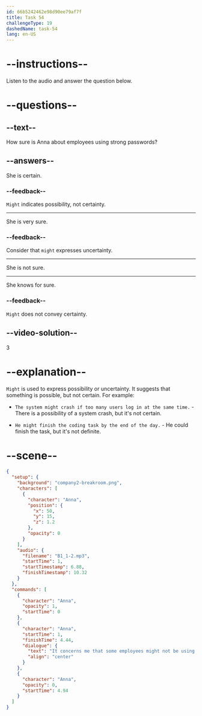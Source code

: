 ```yaml
---
id: 66b5242462e98d90ee79af7f
title: Task 54
challengeType: 19
dashedName: task-54
lang: en-US
---
```


<!--
AUDIO REFERENCE:
Anna: It concerns me that some employees might not be using strong passwords.
-->

# --instructions--

Listen to the audio and answer the question below.

# --questions--

## --text--

How sure is Anna about employees using strong passwords?

## --answers--

She is certain.

### --feedback--

`Might` indicates possibility, not certainty.

---

She is very sure.

### --feedback--

Consider that `might` expresses uncertainty.

---

She is not sure.

---

She knows for sure.

### --feedback--

`Might` does not convey certainty. 

## --video-solution--

3

# --explanation--

`Might` is used to express possibility or uncertainty. It suggests that something is possible, but not certain. For example:

- `The system might crash if too many users log in at the same time.` - There is a possibility of a system crash, but it's not certain.

- `He might finish the coding task by the end of the day.` - He could finish the task, but it's not definite.

# --scene--

```json
{
  "setup": {
    "background": "company2-breakroom.png",
    "characters": [
      {
        "character": "Anna",
        "position": {
          "x": 50,
          "y": 15,
          "z": 1.2
        },
        "opacity": 0
      }
    ],
    "audio": {
      "filename": "B1_1-2.mp3",
      "startTime": 1,
      "startTimestamp": 6.88,
      "finishTimestamp": 10.32
    }
  },
  "commands": [
    {
      "character": "Anna",
      "opacity": 1,
      "startTime": 0
    },
    {
      "character": "Anna",
      "startTime": 1,
      "finishTime": 4.44,
      "dialogue": {
        "text": "It concerns me that some employees might not be using strong passwords.",
        "align": "center"
      }
    },
    {
      "character": "Anna",
      "opacity": 0,
      "startTime": 4.94
    }
  ]
}
```
